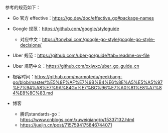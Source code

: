 
参考的规范如下：

*   Go 官方 effective：https://go.dev/doc/effective_go#package-names
*   Google 规范：https://github.com/google/styleguide
    *   对应中文：https://tonybai.com/google-go-style/google-go-style-decisions/
*   Uber 规范：https://github.com/uber-go/guide?tab=readme-ov-file
*   Uber 规范中文：https://github.com/xxjwxc/uber_go_guide_cn
*   极客时间：https://github.com/marmotedu/geekbang-go/blob/master/%E5%8F%AF%E7%9B%B4%E6%8E%A5%E5%A5%97%E7%94%A8%E7%9A%84Go%E7%BC%96%E7%A0%81%E8%A7%84%E8%8C%83.md

*   博客
    *   腾讯standards-go：https://www.cnblogs.com/xuweiqiang/p/15337132.html
    *   https://juejin.cn/post/7157594175846744071